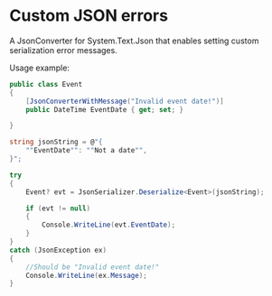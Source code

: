 # Custom JSON errors

A JsonConverter for System.Text.Json that enables setting custom serialization error messages.

Usage example:

```csharp
public class Event
{
    [JsonConverterWithMessage("Invalid event date!")]
    public DateTime EventDate { get; set; }

}
```

```csharp
string jsonString = @"{
	""EventDate"": ""Not a date"",
}";

try
{
    Event? evt = JsonSerializer.Deserialize<Event>(jsonString);

    if (evt != null)
    {
        Console.WriteLine(evt.EventDate);
    }
}
catch (JsonException ex)
{
    //Should be "Invalid event date!"
    Console.WriteLine(ex.Message);
}
```